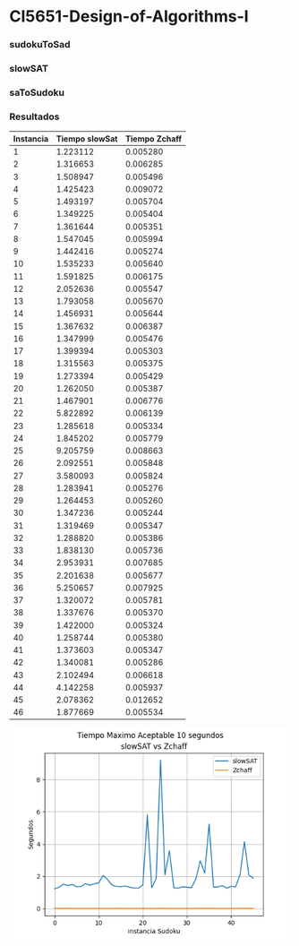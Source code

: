 # CI5651-Design-of-Algorithms-I

### sudokuToSad

### slowSAT

### saToSudoku

### Resultados

Instancia | Tiempo slowSat | Tiempo Zchaff
--- | --- | ---
1| 1.223112 | 0.005280
2| 1.316653 | 0.006285
3| 1.508947 | 0.005496
4| 1.425423 | 0.009072
5| 1.493197 | 0.005704
6| 1.349225 | 0.005404
7| 1.361644 | 0.005351
8| 1.547045 | 0.005994
9| 1.442416 | 0.005274
10|1.535233 | 0.005640
11| 1.591825 | 0.006175
12| 2.052636 | 0.005547
13| 1.793058 | 0.005670
14| 1.456931 | 0.005644
15| 1.367632 | 0.006387
16| 1.347999 | 0.005476
17| 1.399394 | 0.005303
18| 1.315563 | 0.005375
19| 1.273394 | 0.005429
20| 1.262050 | 0.005387
21| 1.467901 | 0.006776
22| 5.822892 | 0.006139
23| 1.285618 | 0.005334
24| 1.845202 | 0.005779
25| 9.205759 | 0.008663
26| 2.092551 | 0.005848
27| 3.580093 | 0.005824
28| 1.283941 | 0.005276
29| 1.264453 | 0.005260
30| 1.347236 | 0.005244
31| 1.319469 | 0.005347
32| 1.288820 | 0.005386
33| 1.838130 | 0.005736
34| 2.953931 | 0.007685
35| 2.201638 | 0.005677
36| 5.250657 | 0.007925
37| 1.320072 | 0.005781
38| 1.337676 | 0.005370
39| 1.422000 | 0.005324
40| 1.258744 | 0.005380
41| 1.373603 | 0.005347
42| 1.340081 | 0.005286
43| 2.102494 | 0.006618
44| 4.142258 | 0.005937
45| 2.078362 | 0.012652
46| 1.877669 | 0.005534


![alt text](/Grafica.png?raw=true)
